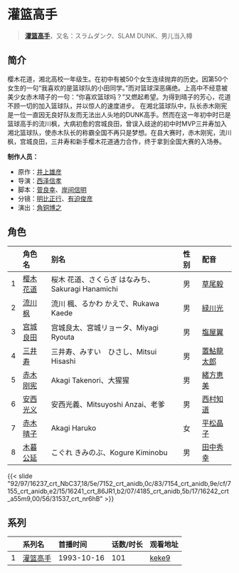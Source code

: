 # 灌篮高手


> <u>**[灌篮高手](http://bgm.tv/subject/1608)**</u>，又名：スラムダンク、SLAM DUNK、男儿当入樽

## 简介


樱木花道，湘北高校一年级生。在初中有被50个女生连续抛弃的历史。因第50个女生的一句“我喜欢的是篮球队的小田同学。”而对篮球深恶痛绝。上高中不经意被美少女赤木晴子的一句：“你喜欢篮球吗？”又燃起希望。为得到晴子的芳心，花道不顾一切的加入篮球队，并以惊人的速度进步。
在湘北篮球队中，队长赤木刚宪是一位一直因无良好队友而无法出人头地的DUNK高手。然而在这一年初中时已是篮球高手的流川枫，大病初愈的宫城良田，曾误入歧途的初中时MVP三井寿加入湘北篮球队，使赤木队长的称霸全国不再只是梦想。在县大赛时，赤木刚宪，流川枫，宫城良田，三井寿和新手樱木花道通力合作，终于拿到全国大赛的入场券。

**制作人员：**
- 原作：[井上雄彦](http://bgm.tv/person/1111)
- 导演：[西泽信孝](http://bgm.tv/person/1112)
- 脚本：[菅良幸](http://bgm.tv/person/440)、[岸间信明](http://bgm.tv/person/425)
- 分镜：[明比正行](http://bgm.tv/person/1835)、[有迫俊彦](http://bgm.tv/person/13144)
- 演出：[角铜博之](http://bgm.tv/person/631)

## 角色

|     |   角色名   |   别名  | 性别 |  配音  |
|:--- |:------  |:----      |:---  |:--   |
| 1 | [樱木花道](http://bgm.tv/character/16237) | 桜木 花道、さくらぎ はなみち、Sakuragi Hanamichi | 男 | [草尾毅](http://bgm.tv/person/4115) |
| 2 | [流川枫](http://bgm.tv/character/7152) | 流川 楓、るかわ かえで、Rukawa Kaede | 男 | [緑川光](http://bgm.tv/person/3967) |
| 3 | [宫城良田](http://bgm.tv/character/7154) | 宫城良太、宮城リョータ、Miyagi Ryouta | 男 | [塩屋翼](http://bgm.tv/person/1452) |
| 4 | [三井寿](http://bgm.tv/character/7155) | 三井寿、みすい　ひさし、Mitsui Hisashi | 男 | [置鮎龍太郎](http://bgm.tv/person/3976) |
| 5 | [赤木刚宪](http://bgm.tv/character/16241) | Akagi Takenori、大猩猩 | 男 | [緒方恵美](http://bgm.tv/person/4054) |
| 6 | [安西光义](http://bgm.tv/character/4185) | 安西光義、Mitsuyoshi Anzai、老爹 | 男 | [西村知道](http://bgm.tv/person/3892) |
| 7 | [赤木晴子](http://bgm.tv/character/16242) | Akagi Haruko | 女 | [平松晶子](http://bgm.tv/person/3931) |
| 8 | [木暮公延](http://bgm.tv/character/31537) | こぐれ きみのぶ、Kogure Kiminobu | 男 | [田中秀幸](http://bgm.tv/person/1057) |

{{< slide "92/97/16237_crt_NbC37,18/5e/7152_crt_anidb,0c/83/7154_crt_anidb,9e/cf/7155_crt_anidb,e2/15/16241_crt_86JR1,b2/07/4185_crt_anidb,5b/17/16242_crt_a55m9,00/56/31537_crt_nr6hB" >}}

## 系列

|     | 系列名  | 首播时间       | 话数/时长 | 观看地址                                                    |
| :-- | :--- | :--------- | :---- | :------------------------------------------------------ |
| 1   |[灌篮高手](https://bgm.tv/subject/1608)| 1993-10-16 | 101   | [keke9](https://www.keke9.app/play/26003-4-213136.html) |

<!--



## MAD

{{< media auto="mad/slam_dunk" >}}

-->



